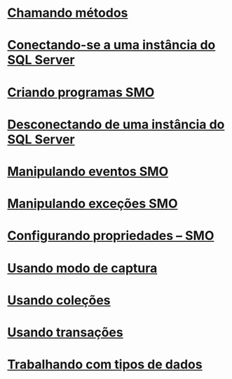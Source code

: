# [Chamando métodos](calling-methods.md)
# [Conectando-se a uma instância do SQL Server](connecting-to-an-instance-of-sql-server.md)
# [Criando programas SMO](creating-smo-programs.md)
# [Desconectando de uma instância do SQL Server](disconnecting-from-an-instance-of-sql-server.md)
# [Manipulando eventos SMO](handling-smo-events.md)
# [Manipulando exceções SMO](handling-smo-exceptions.md)
# [Configurando propriedades – SMO](setting-properties-smo.md)
# [Usando modo de captura](using-capture-mode.md)
# [Usando coleções](using-collections.md)
# [Usando transações](using-transactions.md)
# [Trabalhando com tipos de dados](working-with-data-types.md)
